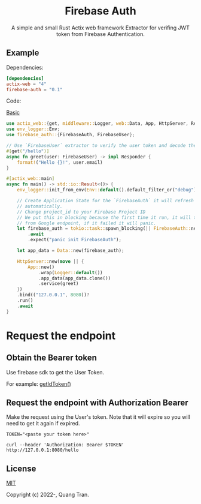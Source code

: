 <div align="center">
  <h1>Firebase Auth</h1>
  <p>A simple and small Rust Actix web framework Extractor for verifing JWT token from Firebase Authentication.</p>
</div>

## Example

Dependencies:
```toml
[dependencies]
actix-web = "4"
firebase-auth = "0.1"
```

Code:

[Basic](https://github.com/trchopan/firebase-auth/tree/main/examples/basic.rs)

```rust
use actix_web::{get, middleware::Logger, web::Data, App, HttpServer, Responder};
use env_logger::Env;
use firebase_auth::{FirebaseAuth, FirebaseUser};

// Use `FirebaseUser` extractor to verify the user token and decode the claims
#[get("/hello")]
async fn greet(user: FirebaseUser) -> impl Responder {
    format!("Hello {}!", user.email)
}

#[actix_web::main]
async fn main() -> std::io::Result<()> {
    env_logger::init_from_env(Env::default().default_filter_or("debug"));

    // Create Application State for the `FirebaseAuth` it will refresh the public keys
    // automatically.
    // Change project_id to your Firebase Project ID
    // We put this in blocking because the first time it run, it will try to get the public keys
    // from Google endpoint, if it failed it will panic.
    let firebase_auth = tokio::task::spawn_blocking(|| FirebaseAuth::new("my-project-id"))
        .await
        .expect("panic init FirebaseAuth");

    let app_data = Data::new(firebase_auth);

    HttpServer::new(move || {
        App::new()
            .wrap(Logger::default())
            .app_data(app_data.clone())
            .service(greet)
    })
    .bind(("127.0.0.1", 8080))?
    .run()
    .await
}
```

# Request the endpoint

## Obtain the Bearer token

Use firebase sdk to get the User Token.

For example: [getIdToken()](https://firebase.google.com/docs/reference/js/v8/firebase.User#getidtoken)

## Request the endpoint with Authorization Bearer

Make the request using the User's token. Note that it will expire so you will need to get it again if expired.

```
TOKEN="<paste your token here>"

curl --header 'Authorization: Bearer $TOKEN' http://127.0.0.1:8080/hello
```

## License

[MIT](https://opensource.org/licenses/MIT)

Copyright (c) 2022-, Quang Tran.
